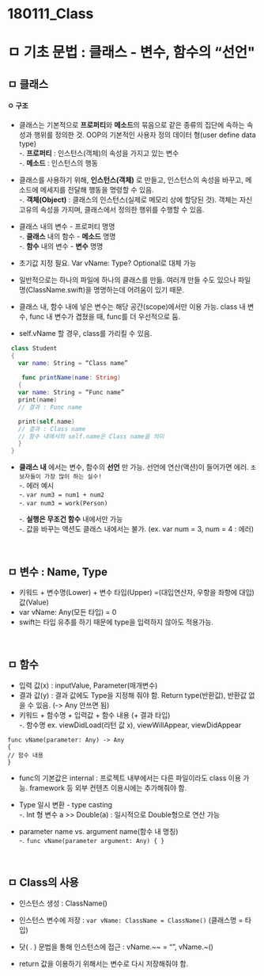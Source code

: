 # 180111_Class
# ㅁ 기초 문법 : 클래스 - 변수, 함수의 “선언"

## ㅁ 클래스
#### ㅇ 구조
- 클래스는 기본적으로 **프로퍼티**와 **메소드**의 묶음으로 같은 종류의 집단에 속하는 속성과 행위를 정의한 것. OOP의 기본적인 사용자 정의 데이터 형(user define data type)  
    -. **프로퍼티** : 인스턴스(객체)의 속성을 가지고 있는 변수  
    -. **메소드** : 인스턴스의 행동  
- 클래스를 사용하기 위해, **인스턴스(객체)** 로 만들고, 인스턴스의 속성을 바꾸고, 메소드에 메세지를 전달해 행동을 명령할 수 있음.  
    -. **객체(Object)** : 클래스의 인스턴스(실제로 메모리 상에 할당된 것). 객체는 자신 고유의 속성을 가지며, 클래스에서 정의한 행위를 수행할 수 있음.   
  
- 클래스 내의 변수 - 프로퍼티 명명    
    -. **클래스** 내의 함수 - **메소드** 명명   
    -. **함수** 내의 변수 - **변수** 명명  

- 초기값 지정 필요. Var vName: Type?  Optional로 대체 가능
- 일반적으로는 하나의 파일에 하나의 클래스를 만듦. 여러개 만들 수도 있으나 파일명(ClassName.swift)을 명명하는데 어려움이 있기 때문.
- 클래스 내, 함수 내에 넣은 변수는 해당 공간(scope)에서만 이용 가능. class 내 변수, func 내 변수가 겹쳤을 때, func를 더 우선적으로 둠.  
  
- self.vName 할 경우, class를 가리킬 수 있음.   
  
``` swift
 class Student 
 {  
   var name: String = “Class name”
 
    func printName(name: String) 
   {
   var name: String = “Func name”
   print(name)
   // 결과 : Func name

   print(self.name)
   // 결과 : Class name   
   // 함수 내에서의 self.name은 Class name을 의미
   }
 }
```

- **클래스 내** 에서는 변수, 함수의 **선언** 만 가능. 선언에 연산(액션)이 들어가면 에러. `초보자들이 가장 많이 하는 실수!`  
    -. 에러 예시  
    -. `var num3 = num1 + num2`   
    -. `var num3 = work(Person)`  
  
    -. **실행은 무조건 함수** 내에서만 가능    
    -. 값을 바꾸는 액션도 클래스 내에서는 불가. (ex. var num = 3, num = 4 : 에러)
 
<br>

## ㅁ 변수 : Name, Type
- 키워드 + 변수명(Lower) + 변수 타입(Upper) =(대입연산자, 우항을 좌항에 대입) 값(Value)  
- var vName: Any(모든 타입) = 0
- swift는 타입 유추를 하기 때문에 type을 입력하지 않아도 적용가능.

<br>

## ㅁ 함수
- 입력 값(x) : inputValue, Parameter(매개변수)  
- 결과 값(y) : 결과 값에도 Type을 지정해 줘야 함. Return type(반환값), 반환값 없을 수 있음. (-> Any 안쓰면 됨)  
- 키워드 + 함수명 + 입력값 + 함수 내용 (+ 결과 타입)    
    -. 함수명 ex. viewDidLoad(리턴 값 x), viewWillAppear, viewDidAppear    
```
func vName(parameter: Any) -> Any  
{
// 함수 내용
} 
```

- func의 기본값은 internal : 프로젝트 내부에서는 다른 파일이라도 class 이용 가능. framework 등 외부 컨텐츠 이용시에는 추가해줘야 함.

- Type 일시 변환 - type casting    
    -. Int 형 변수 a  >> Double(a) : 일시적으로 Double형으로 연산 가능     
  
- parameter name vs. argument name(함수 내 명칭)    
    -. `func vName(parameter argument: Any) { }`   

<br>

## ㅁ Class의 사용
- 인스턴스 생성 : ClassName()  
- 인스턴스 변수에 저장 : `var vName: ClassName = ClassName()` (클래스명 = 타입)
- 닷( . ) 문법을 통해 인스턴스에 접근 : vName.~~ = “”,  vName.~()
  
- return 값을 이용하기 위해서는 변수로 다시 저장해줘야 함.

